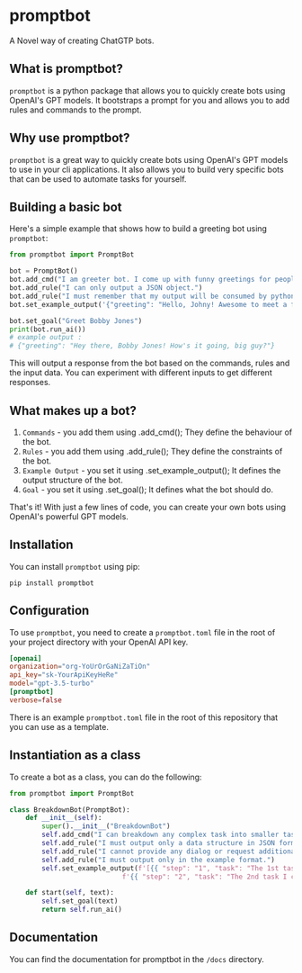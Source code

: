 # promptbot
A Novel way of creating ChatGTP bots.

## What is promptbot?

`promptbot` is a python package that allows you to quickly create bots using OpenAI's GPT models. 
It bootstraps a prompt for you and allows you to add rules and commands to the prompt.

## Why use promptbot?

`promptbot` is a great way to quickly create bots using OpenAI's GPT models to use in your cli applications. 
It also allows you to build very specific bots that can be used to automate tasks for yourself. 

## Building a basic bot

Here's a simple example that shows how to build a greeting bot using `promptbot`:

```python
from promptbot import PromptBot

bot = PromptBot()
bot.add_cmd("I am greeter bot. I come up with funny greetings for people.")
bot.add_rule("I can only output a JSON object.")
bot.add_rule("I must remember that my output will be consumed by python")
bot.set_example_output('{"greeting": "Hello, Johny! Awesome to meet a fellow dancer!"}')

bot.set_goal("Greet Bobby Jones")
print(bot.run_ai())
# example output : 
# {"greeting": "Hey there, Bobby Jones! How's it going, big guy?"}
```

This will output a response from the bot based on the commands, rules and the input data. 
You can experiment with different inputs to get different responses. 

## What makes up a bot?
1. `Commands` - you add them using .add_cmd(); They define the behaviour of the bot.
2. `Rules` - you add them using .add_rule(); They define the constraints of the bot.
3. `Example Output` - you set it using .set_example_output(); It defines the output structure of the bot.
4. `Goal` - you set it using .set_goal(); It defines what the bot should do.

That's it! With just a few lines of code, you can create your own bots using OpenAI's powerful GPT models.

## Installation

You can install `promptbot` using pip:

```
pip install promptbot
```

## Configuration

To use `promptbot`, you need to create a `promptbot.toml` file in the root of your project directory with your OpenAI API key. 

```toml
[openai]
organization="org-YoUrOrGaNiZaTiOn"
api_key="sk-YourApiKeyHeRe"
model="gpt-3.5-turbo"
[promptbot]
verbose=false
```

There is an example `promptbot.toml` file in the root of this repository that you can use as a template.

## Instantiation as a class

To create a bot as a class, you can do the following:

```python
from promptbot import PromptBot

class BreakdownBot(PromptBot):
    def __init__(self):
        super().__init__("BreakdownBot")
        self.add_cmd("I can breakdown any complex task into smaller tasks.")
        self.add_rule("I must output only a data structure in JSON format")
        self.add_rule("I cannot provide any dialog or request additional info")
        self.add_rule("I must output only in the example format.")
        self.set_example_output(f'[{{ "step": "1", "task": "The 1st task I create"}},'
                            f'{{ "step": "2", "task": "The 2nd task I create"}}]')

    def start(self, text):
        self.set_goal(text)
        return self.run_ai()
```

## Documentation

You can find the documentation for promptbot in the `/docs` directory.